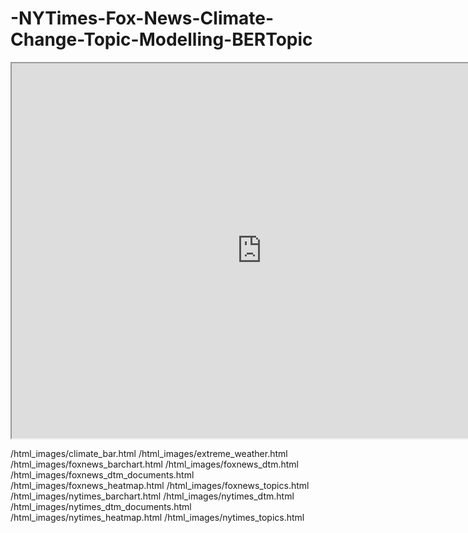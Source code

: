 # -NYTimes-Fox-News-Climate-Change-Topic-Modelling-BERTopic



<iframe src="https://StephenJudeD.github.io/NYTimes-Fox-News-Climate-Change-Topic-Modelling-BERTopic/html_images/climate_bar.html" width="800" height="600"></iframe>


/html_images/climate_bar.html
/html_images/extreme_weather.html
/html_images/foxnews_barchart.html
/html_images/foxnews_dtm.html
/html_images/foxnews_dtm_documents.html
/html_images/foxnews_heatmap.html
/html_images/foxnews_topics.html
/html_images/nytimes_barchart.html
/html_images/nytimes_dtm.html
/html_images/nytimes_dtm_documents.html
/html_images/nytimes_heatmap.html
/html_images/nytimes_topics.html

